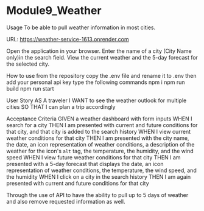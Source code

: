 # Module9_Weather

Usage
To be able to pull weather information in most cities.

URL: https://weather-service-1613.onrender.com

Open the application in your browser.
Enter the name of a city (City Name only)in the search field.
View the current weather and the 5-day forecast for the selected city.

How to use from the repository
copy the .env file and rename it to .env
then add your personal api key
type the following commands
npm i
npm run build
npm run start

User Story
AS A traveler
I WANT to see the weather outlook for multiple cities
SO THAT I can plan a trip accordingly

Acceptance Criteria
GIVEN a weather dashboard with form inputs
WHEN I search for a city
THEN I am presented with current and future conditions for that city, and that city is added to the search history
WHEN I view current weather conditions for that city
THEN I am presented with the city name, the date, an icon representation of weather conditions, a description of the weather for the icon's `alt` tag, the temperature, the humidity, and the wind speed
WHEN I view future weather conditions for that city
THEN I am presented with a 5-day forecast that displays the date, an icon representation of weather conditions, the temperature, the wind speed, and the humidity
WHEN I click on a city in the search history
THEN I am again presented with current and future conditions for that city

Through the use of API to have the ability to pull up to 5 days of weather and also remove requested information as well.
